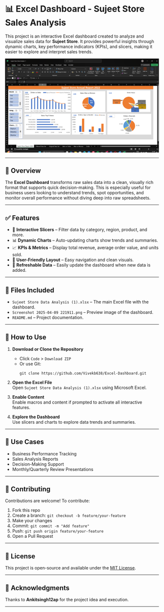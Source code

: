 # 📊 Excel Dashboard - Sujeet Store Sales Analysis

This project is an interactive Excel dashboard created to analyze and visualize sales data for **Sujeet Store**. It provides powerful insights through dynamic charts, key performance indicators (KPIs), and slicers, making it easier to explore and interpret sales trends.

![Dashboard Screenshot](https://github.com/prem-kr-sharma/-Excel-Dashboard---Sujeet-Store-Sales-Analysis/blob/9e0ece88a52e72ec066c9069dad6be7c4013fd43/Screenshot%202025-04-17%20114055.png)



---

## 🧾 Overview

The **Excel Dashboard** transforms raw sales data into a clean, visually rich format that supports quick decision-making. This is especially useful for business users looking to understand trends, spot opportunities, and monitor overall performance without diving deep into raw spreadsheets.

---

## ✅ Features

- 📌 **Interactive Slicers** – Filter data by category, region, product, and more.
- 📊 **Dynamic Charts** – Auto-updating charts show trends and summaries.
- 📈 **KPIs & Metrics** – Display total revenue, average order value, and units sold.
- 🧩 **User-Friendly Layout** – Easy navigation and clean visuals.
- 🔄 **Refreshable Data** – Easily update the dashboard when new data is added.

---

## 📁 Files Included

- `Sujeet Store Data Analysis (1).xlsx` – The main Excel file with the dashboard.
- `Screenshot 2025-04-09 221911.png` – Preview image of the dashboard.
- `README.md` – Project documentation.

---

## 🚀 How to Use

1. **Download or Clone the Repository**  
   - Click `Code` > `Download ZIP`  
   - Or use Git:  
     ```
     git clone https://github.com/Vivekb638/Excel-Dashboard.git
     ```

2. **Open the Excel File**  
   Open `Sujeet Store Data Analysis (1).xlsx` using Microsoft Excel.

3. **Enable Content**  
   Enable macros and content if prompted to activate all interactive features.

4. **Explore the Dashboard**  
   Use slicers and charts to explore data trends and summaries.

---

## 📌 Use Cases

- Business Performance Tracking
- Sales Analysis Reports
- Decision-Making Support
- Monthly/Quarterly Review Presentations

---

## 🤝 Contributing

Contributions are welcome! To contribute:

1. Fork this repo
2. Create a branch: `git checkout -b feature/your-feature`
3. Make your changes
4. Commit: `git commit -m "Add feature"`
5. Push: `git push origin feature/your-feature`
6. Open a Pull Request

---

## 📄 License

This project is open-source and available under the [MIT License](LICENSE).

---

## 🙌 Acknowledgments

Thanks to **Ankitsingh12ap** for the project idea and execution.

---
